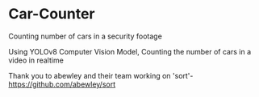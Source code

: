 # Car-Counter
Counting number of cars in a security footage

Using YOLOv8 Computer Vision Model, Counting the number of cars in a video in realtime

Thank you to abewley and their team working on 'sort'- https://github.com/abewley/sort
